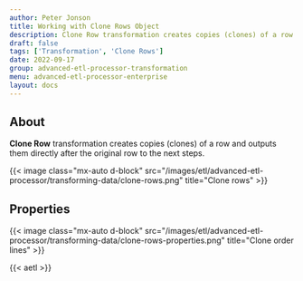 ```yaml
---
author: Peter Jonson
title: Working with Clone Rows Object
description: Clone Row transformation creates copies (clones) of a row and outputs them directly after the original row to the next steps
draft: false
tags: ['Transformation', 'Clone Rows']
date: 2022-09-17
group: advanced-etl-processor-transformation
menu: advanced-etl-processor-enterprise
layout: docs
---
```


## About

**Clone Row** transformation creates copies (clones) of a row and outputs them directly after the original row to the next steps.

{{< image class="mx-auto d-block"  src="/images/etl/advanced-etl-processor/transforming-data/clone-rows.png" title="Clone rows" >}}

## Properties

{{< image class="mx-auto d-block"  src="/images/etl/advanced-etl-processor/transforming-data/clone-rows-properties.png" title="Clone order lines" >}}

{{< aetl >}}
